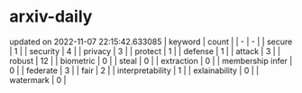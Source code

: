 # arxiv-daily
updated on 2022-11-07 22:15:42.633085
| keyword | count |
| - | - |
| secure | 1 |
| security | 4 |
| privacy | 3 |
| protect | 1 |
| defense | 1 |
| attack | 3 |
| robust | 12 |
| biometric | 0 |
| steal | 0 |
| extraction | 0 |
| membership infer | 0 |
| federate | 3 |
| fair | 2 |
| interpretability | 1 |
| exlainability | 0 |
| watermark | 0 |
